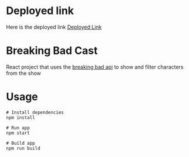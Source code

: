 
# Deployed link
Here is the deployed link [Deployed Link](https://keen-mclean-526c7d.netlify.app) 


# Breaking Bad Cast

React project that uses the [breaking bad api](https://breakingbadapi.com/documentation) to show and filter characters from the show

# Usage

```
# Install dependencies
npm install
```

```
# Run app
npm start
```

```
# Build app
npm run build
```
